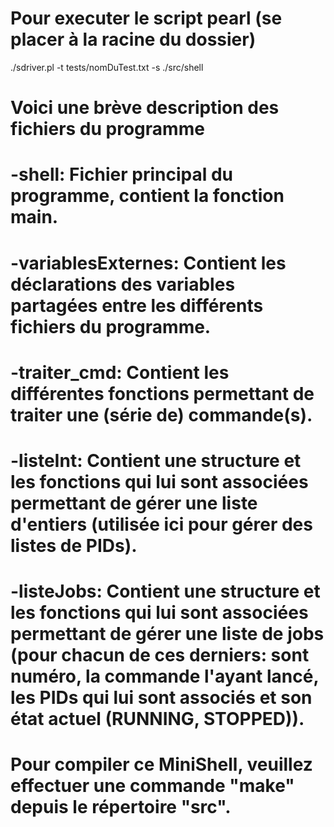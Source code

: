 # Pour executer le script pearl (se placer à la racine du dossier)
./sdriver.pl -t tests/nomDuTest.txt -s ./src/shell

# Voici une brève description des fichiers du programme
# -shell: Fichier principal du programme, contient la fonction main.
# -variablesExternes: Contient les déclarations des variables partagées entre les différents fichiers du programme.
# -traiter_cmd: Contient les différentes fonctions permettant de traiter une (série de) commande(s).
# -listeInt: Contient une structure et les fonctions qui lui sont associées permettant de gérer une liste d'entiers (utilisée ici pour gérer des listes de PIDs).
# -listeJobs: Contient une structure et les fonctions qui lui sont associées permettant de gérer une liste de jobs (pour chacun de ces derniers: sont numéro, la commande l'ayant lancé, les PIDs qui lui sont associés et son état actuel (RUNNING, STOPPED)).


# Pour compiler ce MiniShell, veuillez effectuer une commande "make" depuis le répertoire "src".